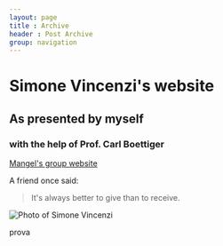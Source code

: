 ```yaml
---
layout: page
title : Archive
header : Post Archive
group: navigation
---
```


Simone Vincenzi's website
=========================

As presented by myself
-------------------------

### with the help of Prof. Carl Boettiger

[Mangel's group website](http://users.soe.ucsc.edu/~msmangel/)

A friend once said:

> It's always better to give 
> than to receive.

![Photo of Simone Vincenzi](http://www.romagnasport.com/immagini/calcio/stagione_2009_2010/eccellenza_3/girone-a_216/terme-monticelli_2673/dif_79_vincenzi_simone.jpg)


prova 

